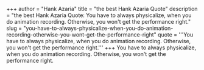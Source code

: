 +++
author = "Hank Azaria"
title = "the best Hank Azaria Quote"
description = "the best Hank Azaria Quote: You have to always physicalize, when you do animation recording. Otherwise, you won't get the performance right."
slug = "you-have-to-always-physicalize-when-you-do-animation-recording-otherwise-you-wont-get-the-performance-right"
quote = '''You have to always physicalize, when you do animation recording. Otherwise, you won't get the performance right.'''
+++
You have to always physicalize, when you do animation recording. Otherwise, you won't get the performance right.
